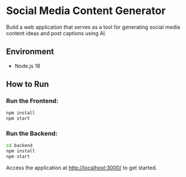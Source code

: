 # Social Media Content Generator

Build a web application that serves as a tool for generating social media content ideas and post captions using AI.

## Environment
- Node.js 18

## How to Run

### Run the Frontend:
```bash
npm install
npm start
```

### Run the Backend:
```bash
cd backend
npm install
npm start
```

Access the application at [http://localhost:3000/](http://localhost:3000/) to get started.
